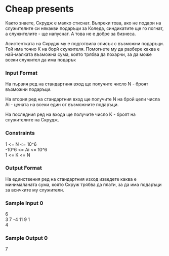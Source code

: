 # Cheap presents

Както знаете, Скрудж е малко стиснат. Въпреки това, ако не подари на служителите си някакви подаръци за Коледа, синдикатите ще го погнат, а служителите - ще напуснат. А това не е добре за бизнеса.

Асистентката на Скрудж му е подготвила списък с възможни подаръци. Той има точно K на борй скужителя. Помогнете му да разбере каква е най-малката възможна сума, която трябва да похарчи, за да може всеки служител да има подарък

### Input Format

На първия ред на стандартния вход ще получите число N - броят възможни подаръци.

На втория ред на стандартния вход ще получите N на брой цели числа Ai - цената на всеки един от възможните подаръци.

На последния ред на входа ще получите число K - броят на служителите на Скрудж.

### Constraints

1 <= N <= 10^6 <br>
-10^6 <= Ai <= 10^6 <br>
1 <= K <= N

### Output Format

На единствения ред на стандартния изход изведете каква е минималаната сума, която Скруж трябва да плати, за да има подаръци за всичките му служители.

### Sample Input 0

6 <br>
3 7 -4 11 9 1 <br>
4

### Sample Output 0

7
